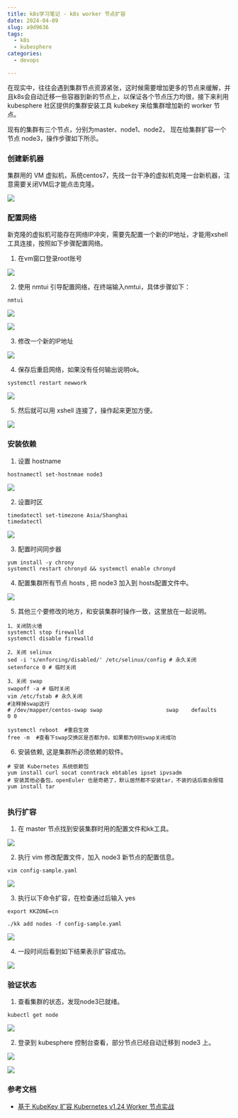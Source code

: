 ```yaml
---
title: k8s学习笔记 - k8s worker 节点扩容
date: 2024-04-09
slug: a9d9636
tags:
  - k8s
  - kubesphere
categories:
  - devops

---
```


在现实中，往往会遇到集群节点资源紧张，这时候需要增加更多的节点来缓解，并且k8s会自动迁移一些容器到新的节点上，以保证各个节点压力均很，接下来利用 kubesphere 社区提供的集群安装工具 kubekey 来给集群增加新的 worker 节点。

现有的集群有三个节点，分别为master、node1、node2， 现在给集群扩容一个节点 node3，操作步骤如下所示。

<!--more-->
### 创建新机器

集群用的 VM 虚拟机，系统centos7，先找一台干净的虚拟机克隆一台新机器，注意需要关闭VM后才能点击克隆。

![](https://raw.gitmirror.com/telzhou618/images/main/img03/20240507155736.png)

### 配置网络

新克隆的虚拟机可能存在网络IP冲突，需要先配置一个新的IP地址，才能用xshell工具连接，按照如下步骤配置网络。

1. 在vm窗口登录root账号

![](https://raw.gitmirror.com/telzhou618/images/main/img03/20240507160215.png)

2. 使用 nmtui 引导配置网络，在终端输入nmtui，具体步骤如下：

```shell
nmtui
```

![](https://raw.gitmirror.com/telzhou618/images/main/img03/20240507161258.png)

![](https://raw.gitmirror.com/telzhou618/images/main/img03/20240507161331.png)

3. 修改一个新的IP地址  

![](https://raw.gitmirror.com/telzhou618/images/main/img03/20240507160506.png)

4. 保存后重启网络，如果没有任何输出说明ok。

```shell
systemctl restart newwork
```

![](https://raw.gitmirror.com/telzhou618/images/main/img03/20240507161434.png)

5. 然后就可以用 xshell 连接了，操作起来更加方便。

![](https://raw.gitmirror.com/telzhou618/images/main/img03/20240507161522.png)



### 安装依赖

1.  设置 hostname

```shell
hostnamectl set-hostnmae node3
```

![](https://raw.gitmirror.com/telzhou618/images/main/img03/20240507161634.png)

2. 设置时区

```shell
timedatectl set-timezone Asia/Shanghai
timedatectl 
```

![](https://raw.gitmirror.com/telzhou618/images/main/img03/20240507161845.png)

3. 配置时间同步器

```shell
yum install -y chrony
systemctl restart chronyd && systemctl enable chronyd
```

4. 配置集群所有节点 hosts , 把 node3 加入到 hosts配置文件中。

![](https://raw.gitmirror.com/telzhou618/images/main/img03/20240507162111.png)

5. 其他三个要修改的地方，和安装集群时操作一致，这里放在一起说明。

```shell
1、关闭防火墙
systemctl stop firewalld
systemctl disable firewalld

2、关闭 selinux
sed -i 's/enforcing/disabled/' /etc/selinux/config # 永久关闭
setenforce 0 # 临时关闭

3、关闭 swap
swapoff -a # 临时关闭
vim /etc/fstab # 永久关闭
#注释掉swap这行
# /dev/mapper/centos-swap swap                    swap    defaults        0 0

systemctl reboot  #重启生效
free -m  #查看下swap交换区是否都为0，如果都为0则swap关闭成功
```

6. 安装依赖, 这是集群所必须依赖的软件。

```shell
# 安装 Kubernetes 系统依赖包
yum install curl socat conntrack ebtables ipset ipvsadm
# 安装其他必备包，openEuler 也是奇葩了，默认居然都不安装tar，不装的话后面会报错
yum install tar


```



### 执行扩容

1.  在 master 节点找到安装集群时用的配置文件和kk工具。

![](https://raw.gitmirror.com/telzhou618/images/main/img03/20240507162608.png)

2. 执行 vim 修改配置文件，加入 node3 新节点的配置信息。

```shell
vim config-sample.yaml
```

![](https://raw.gitmirror.com/telzhou618/images/main/img03/20240507162709.png)

3. 执行以下命令扩容，在检查通过后输入 yes

```shell
export KKZONE=cn

./kk add nodes -f config-sample.yaml
```

![](https://raw.gitmirror.com/telzhou618/images/main/img03/20240507162746.png)

4. 一段时间后看到如下结果表示扩容成功。

![](https://raw.gitmirror.com/telzhou618/images/main/img03/20240507162813.png)

### 验证状态

1. 查看集群的状态，发现node3已就绪。

```shell
kubectl get node
```

![](https://raw.gitmirror.com/telzhou618/images/main/img03/20240507162902.png)

2. 登录到 kubesphere 控制台查看，部分节点已经自动迁移到 node3 上。

![](https://raw.gitmirror.com/telzhou618/images/main/img03/20240507162914.png)

![](https://raw.gitmirror.com/telzhou618/images/main/img03/20240507163106.png)

### 参考文档

- [基于 KubeKey 扩容 Kubernetes v1.24 Worker 节点实战](https://kubesphere.io/zh/blogs/expanding-kubernetes-v1.24-worker-nodes-with-kubekey/)